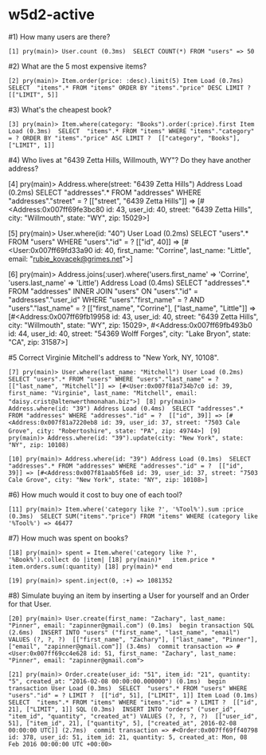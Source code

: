 # w5d2-active

#1) How many users are there?

`[1] pry(main)> User.count
   (0.3ms)  SELECT COUNT(*) FROM "users"
=> 50`

#2) What are the 5 most expensive items?

`[2] pry(main)> Item.order(price: :desc).limit(5)
  Item Load (0.7ms)  SELECT  "items".* FROM "items" ORDER BY "items"."price" DESC LIMIT ?  [["LIMIT", 5]]`

#3) What's the cheapest book?

`[3] pry(main)> Item.where(category: "Books").order(:price).first
  Item Load (0.3ms)  SELECT  "items".* FROM "items" WHERE "items"."category" = ? ORDER BY "items"."price" ASC LIMIT ?  [["category", "Books"], ["LIMIT", 1]]`

#4) Who lives at "6439 Zetta Hills, Willmouth, WY"? Do they have another address?

[4] pry(main)> Address.where(street: "6439 Zetta Hills")
  Address Load (0.2ms)  SELECT "addresses".* FROM "addresses" WHERE "addresses"."street" = ?  [["street", "6439 Zetta Hills"]]
=> [#<Address:0x007ff69fe3bc80 id: 43, user_id: 40, street: "6439 Zetta Hills", city: "Willmouth", state: "WY", zip: 15029>]

[5] pry(main)> User.where(id: "40")
  User Load (0.2ms)  SELECT "users".* FROM "users" WHERE "users"."id" = ?  [["id", 40]]
=> [#<User:0x007ff69fd33a90 id: 40, first_name: "Corrine", last_name: "Little", email: "rubie_kovacek@grimes.net">]

[6] pry(main)> Address.joins(:user).where('users.first_name' => 'Corrine', 'users.last_name' => 'Little')
  Address Load (0.4ms)  SELECT "addresses".* FROM "addresses" INNER JOIN "users" ON "users"."id" = "addresses"."user_id" WHERE "users"."first_name" = ? AND "users"."last_name" = ?  [["first_name", "Corrine"], ["last_name", "Little"]]
=> [#<Address:0x007ff69fb19958 id: 43, user_id: 40, street: "6439 Zetta Hills", city: "Willmouth", state: "WY", zip: 15029>,
 #<Address:0x007ff69fb493b0 id: 44, user_id: 40, street: "54369 Wolff Forges", city: "Lake Bryon", state: "CA", zip: 31587>]

#5 Correct Virginie Mitchell's address to "New York, NY, 10108".

`[7] pry(main)> User.where(last_name: "Mitchell")
  User Load (0.2ms)  SELECT "users".* FROM "users" WHERE "users"."last_name" = ?  [["last_name", "Mitchell"]]
=> [#<User:0x007f81a734b7c0 id: 39, first_name: "Virginie", last_name: "Mitchell", email: "daisy.crist@altenwerthmonahan.biz">]
`
`[8] pry(main)> Address.where(id: "39")
  Address Load (0.4ms)  SELECT "addresses".* FROM "addresses" WHERE "addresses"."id" = ?  [["id", 39]]
=> [#<Address:0x007f81a7220eb8 id: 39, user_id: 37, street: "7503 Cale Grove", city: "Robertoshire", state: "PA", zip: 49744>]
`
`[9] pry(main)> Address.where(id: "39").update(city: "New York", state: "NY", zip: 10108)`

`[10] pry(main)> Address.where(id: "39")
  Address Load (0.1ms)  SELECT "addresses".* FROM "addresses" WHERE "addresses"."id" = ?  [["id", 39]]
=> [#<Address:0x007f81aab5f6e8 id: 39, user_id: 37, street: "7503 Cale Grove", city: "New York", state: "NY", zip: 10108>]`

#6) How much would it cost to buy one of each tool?

`[11] pry(main)> Item.where('category like ?', '%Tool%').sum :price
   (0.3ms)  SELECT SUM("items"."price") FROM "items" WHERE (category like '%Tool%')
=> 46477`

#7) How much was spent on books?


`[18] pry(main)> spent = Item.where('category like ?', '%Book%').collect do |item|
[18] pry(main)*   item.price * item.orders.sum(:quantity)
[18] pry(main)* end`


`[19] pry(main)> spent.inject(0, :+)
=> 1081352`

#8) Simulate buying an item by inserting a User for yourself and an Order for that User.


`[20] pry(main)> User.create(first_name: "Zachary", last_name: "Pinner", email: "zapinner@gmail.com")
   (0.1ms)  begin transaction
  SQL (2.6ms)  INSERT INTO "users" ("first_name", "last_name", "email") VALUES (?, ?, ?)  [["first_name", "Zachary"], ["last_name", "Pinner"], ["email", "zapinner@gmail.com"]]
   (3.4ms)  commit transaction
=> #<User:0x007ff69cc4e628 id: 51, first_name: "Zachary", last_name: "Pinner", email: "zapinner@gmail.com">
`

`[21] pry(main)> Order.create(user_id: "51", item_id: "21", quantity: "5", created_at: "2016-02-08 00:00:00.000000")
   (0.1ms)  begin transaction
  User Load (0.3ms)  SELECT  "users".* FROM "users" WHERE "users"."id" = ? LIMIT ?  [["id", 51], ["LIMIT", 1]]
  Item Load (0.1ms)  SELECT  "items".* FROM "items" WHERE "items"."id" = ? LIMIT ?  [["id", 21], ["LIMIT", 1]]
  SQL (0.3ms)  INSERT INTO "orders" ("user_id", "item_id", "quantity", "created_at") VALUES (?, ?, ?, ?)  [["user_id", 51], ["item_id", 21], ["quantity", 5], ["created_at", 2016-02-08 00:00:00 UTC]]
   (2.7ms)  commit transaction
=> #<Order:0x007ff69ff40798 id: 378, user_id: 51, item_id: 21, quantity: 5, created_at: Mon, 08 Feb 2016 00:00:00 UTC +00:00>`

